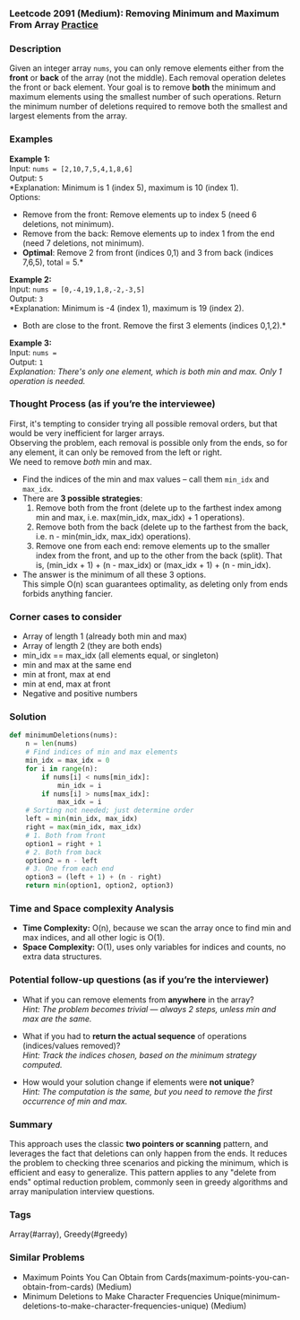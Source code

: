 ### Leetcode 2091 (Medium): Removing Minimum and Maximum From Array [Practice](https://leetcode.com/problems/removing-minimum-and-maximum-from-array)

### Description  
Given an integer array `nums`, you can only remove elements either from the **front** or **back** of the array (not the middle). Each removal operation deletes the front or back element. Your goal is to remove **both** the minimum and maximum elements using the smallest number of such operations. Return the minimum number of deletions required to remove both the smallest and largest elements from the array.

### Examples  

**Example 1:**  
Input: `nums = [2,10,7,5,4,1,8,6]`  
Output: `5`  
*Explanation: Minimum is 1 (index 5), maximum is 10 (index 1).  
Options:  
- Remove from the front: Remove elements up to index 5 (need 6 deletions, not minimum).  
- Remove from the back: Remove elements up to index 1 from the end (need 7 deletions, not minimum).  
- **Optimal**: Remove 2 from front (indices 0,1) and 3 from back (indices 7,6,5), total = 5.*

**Example 2:**  
Input: `nums = [0,-4,19,1,8,-2,-3,5]`  
Output: `3`  
*Explanation: Minimum is -4 (index 1), maximum is 19 (index 2).  
- Both are close to the front. Remove the first 3 elements (indices 0,1,2).*

**Example 3:**  
Input: `nums = `  
Output: `1`  
*Explanation: There's only one element, which is both min and max. Only 1 operation is needed.*

### Thought Process (as if you’re the interviewee)  
First, it's tempting to consider trying all possible removal orders, but that would be very inefficient for larger arrays.  
Observing the problem, each removal is possible only from the ends, so for any element, it can only be removed from the left or right.  
We need to remove *both* min and max.  
- Find the indices of the min and max values – call them `min_idx` and `max_idx`.
- There are **3 possible strategies**:  
  1. Remove both from the front (delete up to the farthest index among min and max, i.e. max(min_idx, max_idx) + 1 operations).
  2. Remove both from the back (delete up to the farthest from the back, i.e. n - min(min_idx, max_idx) operations).
  3. Remove one from each end: remove elements up to the smaller index from the front, and up to the other from the back (split). That is, (min_idx + 1) + (n - max_idx) or (max_idx + 1) + (n - min_idx).
- The answer is the minimum of all these 3 options.  
This simple O(n) scan guarantees optimality, as deleting only from ends forbids anything fancier.

### Corner cases to consider  
- Array of length 1 (already both min and max)
- Array of length 2 (they are both ends)
- min_idx == max_idx (all elements equal, or singleton)
- min and max at the same end
- min at front, max at end  
- min at end, max at front  
- Negative and positive numbers

### Solution

```python
def minimumDeletions(nums):
    n = len(nums)
    # Find indices of min and max elements
    min_idx = max_idx = 0
    for i in range(n):
        if nums[i] < nums[min_idx]:
            min_idx = i
        if nums[i] > nums[max_idx]:
            max_idx = i
    # Sorting not needed; just determine order
    left = min(min_idx, max_idx)
    right = max(min_idx, max_idx)
    # 1. Both from front
    option1 = right + 1
    # 2. Both from back
    option2 = n - left
    # 3. One from each end
    option3 = (left + 1) + (n - right)
    return min(option1, option2, option3)
```

### Time and Space complexity Analysis  

- **Time Complexity:** O(n), because we scan the array once to find min and max indices, and all other logic is O(1).
- **Space Complexity:** O(1), uses only variables for indices and counts, no extra data structures.

### Potential follow-up questions (as if you’re the interviewer)  

- What if you can remove elements from **anywhere** in the array?  
  *Hint: The problem becomes trivial — always 2 steps, unless min and max are the same.*

- What if you had to **return the actual sequence** of operations (indices/values removed)?  
  *Hint: Track the indices chosen, based on the minimum strategy computed.*

- How would your solution change if elements were **not unique**?  
  *Hint: The computation is the same, but you need to remove the first occurrence of min and max.*

### Summary
This approach uses the classic **two pointers or scanning** pattern, and leverages the fact that deletions can only happen from the ends. It reduces the problem to checking three scenarios and picking the minimum, which is efficient and easy to generalize. This pattern applies to any "delete from ends" optimal reduction problem, commonly seen in greedy algorithms and array manipulation interview questions.

### Tags
Array(#array), Greedy(#greedy)

### Similar Problems
- Maximum Points You Can Obtain from Cards(maximum-points-you-can-obtain-from-cards) (Medium)
- Minimum Deletions to Make Character Frequencies Unique(minimum-deletions-to-make-character-frequencies-unique) (Medium)